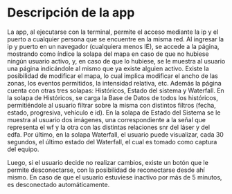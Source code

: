 # Descripción de la app

La app, al ejecutarse con la terminal, permite el acceso mediante la ip y el puerto a cualquier persona que se encuentre en la misma red. Al ingresar la ip y puerto en un navegador (cualquiera menos IE), se accede a la página, mostrando como índice la solapa del mapa en caso de que no hubiese ningún usuario activo, y, en caso de que lo hubiese, se le muestra al usuario una página indicándole al mismo que ya existe alguien activo. Existe la posibilidad de modificar el mapa, lo cual implica modificar el ancho de las zonas, los eventos permitidos, la intensidad relativa, etc. Además la página cuenta con otras tres solapas: Históricos, Estado del sistema y Waterfall. En la solapa de Históricos, se carga la Base de Datos de todos los históricos, permitiéndole al usuario filtrar sobre la misma con distintos filtros (fecha, estado, progresiva, vehículo e id). En la solapa de Estado del Sistema se le muestra al usuario dos imágenes, una correspondiente a la señal que representa el wf y la otra con las distintas relaciones snr del láser y del edfa. Por último, en la solapa Waterfall, el usuario puede visualizar, cada 30 segundos, el último estado del Waterfall, el cual es tomado como captura del equipo.

Luego, si el usuario decide no realizar cambios, existe un botón que le permite desconectarse, con la posibilidad de reconectarse desde ahí mismo. En caso de que el usuario estuviese inactivo por más de 5 minutos, es desconectado automáticamente.
